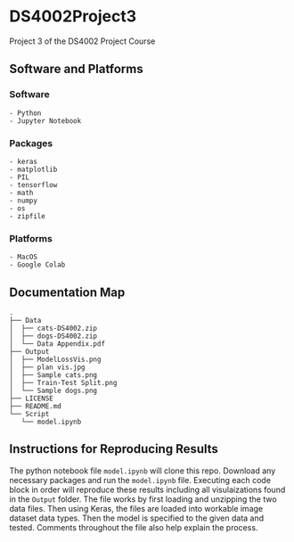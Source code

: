 # DS4002Project3
Project 3 of the DS4002 Project Course
## Software and Platforms

### Software
    - Python
    - Jupyter Notebook

### Packages

    - keras
    - matplotlib
    - PIL
    - tensorflow
    - math
    - numpy
    - os
    - zipfile

### Platforms

    - MacOS
    - Google Colab


## Documentation Map
```console
.
├── Data
│  ├── cats-DS4002.zip
│  ├── dogs-DS4002.zip
│  └── Data Appendix.pdf
├── Output
│  ├── ModelLossVis.png
│  ├── plan vis.jpg
│  ├── Sample cats.png
│  ├── Train-Test Split.png
│  └── Sample dogs.png
├── LICENSE
├── README.md
└── Script
   └── model.ipynb
```


## Instructions for Reproducing Results

The python notebook file `model.ipynb`  will clone this repo. Download any necessary packages and run the `model.ipynb` file. Executing each code block in order will reproduce these results including all visulaizations found in the `Output` folder. The file works by first loading and unzipping the two data files. Then using Keras, the files are loaded into workable image dataset data types. Then the model is specified to the given data and tested. Comments throughout the file also help explain the process.
